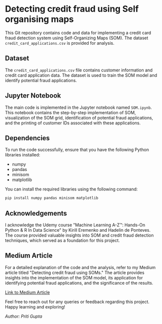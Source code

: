 # Detecting credit fraud using Self organising maps

This Git repository contains code and data for implementing a credit card fraud detection system using Self-Organizing Maps (SOM). The dataset `credit_card_applications.csv` is provided for analysis.

## Dataset
The `credit_card_applications.csv` file contains customer information and credit card application data. The dataset is used to train the SOM model and identify potential fraud applications.

## Jupyter Notebook
The main code is implemented in the Jupyter notebook named `SOM.ipynb`. This notebook contains the step-by-step implementation of SOM, visualization of the SOM grid, identification of potential fraud applications, and the printing of customer IDs associated with these applications.

## Dependencies
To run the code successfully, ensure that you have the following Python libraries installed:
- numpy
- pandas
- minisom
- matplotlib

You can install the required libraries using the following command:
```bash
pip install numpy pandas minisom matplotlib
```

## Acknowledgements
I acknowledge the Udemy course "Machine Learning A-Z™: Hands-On Python & R In Data Science" by Kirill Eremenko and Hadelin de Ponteves. The course provided valuable insights into SOM and credit fraud detection techniques, which served as a foundation for this project.

## Medium Article
For a detailed explanation of the code and the analysis, refer to my Medium article titled "Detecting credit fraud using SOMs." The article provides insights into the implementation of the SOM model, its application for identifying potential fraud applications, and the significance of the results.

[Link to Medium Article](https://medium.com/your-article-link)

Feel free to reach out for any queries or feedback regarding this project. Happy learning and exploring!

*Author: Priti Gupta*
